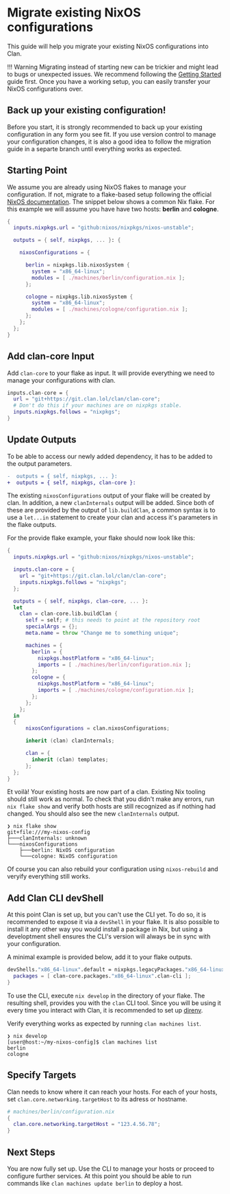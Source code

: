 # Migrate existing NixOS configurations

This guide will help you migrate your existing NixOS configurations into Clan.

!!! Warning
    Migrating instead of starting new can be trickier and might lead to bugs or
    unexpected issues. We recommend following the [Getting Started](../getting-started/index.md) guide first. Once you have a working setup, you can easily transfer your NixOS configurations over.

## Back up your existing configuration!
Before you start, it is strongly recommended to back up your existing
configuration in any form you see fit. If you use version control to manage
your configuration changes, it is also a good idea to follow the migration
guide in a separte branch until everything works as expected.


## Starting Point

We assume you are already using NixOS flakes to manage your configuration. If
not, migrate to a flake-based setup following the official [NixOS
documentation](https://nix.dev/manual/nix/2.25/command-ref/new-cli/nix3-flake.html).
The snippet below shows a common Nix flake. For this example we will assume you
have have two hosts: **berlin** and **cologne**.

```nix
{
  inputs.nixpkgs.url = "github:nixos/nixpkgs/nixos-unstable";

  outputs = { self, nixpkgs, ... }: {

    nixosConfigurations = {

      berlin = nixpkgs.lib.nixosSystem {
        system = "x86_64-linux";
        modules = [ ./machines/berlin/configuration.nix ];
      };

      cologne = nixpkgs.lib.nixosSystem {
        system = "x86_64-linux";
        modules = [ ./machines/cologne/configuration.nix ];
      };
    };
  };
}
```

## Add clan-core Input

Add `clan-core` to your flake as input. It will provide everything we need to
manage your configurations with clan.

```nix
inputs.clan-core = {
  url = "git+https://git.clan.lol/clan/clan-core";
  # Don't do this if your machines are on nixpkgs stable.
  inputs.nixpkgs.follows = "nixpkgs";
}
```

## Update Outputs

To be able to access our newly added dependency, it has to be added to the
output parameters.

```diff
-  outputs = { self, nixpkgs, ... }:
+  outputs = { self, nixpkgs, clan-core }:
```

The existing `nixosConfigurations` output of your flake will be created by
clan. In addition, a new `clanInternals` output will be added. Since both of
these are provided by the output of `lib.buildClan`, a common syntax is to use a
`let...in` statement to create your clan and access it's parameters in the flake
outputs.

For the provide flake example, your flake should now look like this:

```nix
{
  inputs.nixpkgs.url = "github:nixos/nixpkgs/nixos-unstable";

  inputs.clan-core = {
    url = "git+https://git.clan.lol/clan/clan-core";
    inputs.nixpkgs.follows = "nixpkgs";
  };

  outputs = { self, nixpkgs, clan-core, ... }:
  let
    clan = clan-core.lib.buildClan {
      self = self; # this needs to point at the repository root
      specialArgs = {};
      meta.name = throw "Change me to something unique";

      machines = {
        berlin = {
          nixpkgs.hostPlatform = "x86_64-linux";
          imports = [ ./machines/berlin/configuration.nix ];
        };
        cologne = {
          nixpkgs.hostPlatform = "x86_64-linux";
          imports = [ ./machines/cologne/configuration.nix ];
        };
      };
    };
  in
  {
      nixosConfigurations = clan.nixosConfigurations;

      inherit (clan) clanInternals;

      clan = {
        inherit (clan) templates;
      };
  };
}
```

Et voilà! Your existing hosts are now part of a clan. Existing Nix tooling
should still work as normal. To check that you didn't make any errors, run `nix
flake show` and verify both hosts are still recognized as if nothing had
changed. You should also see the new `clanInternals` output.

```
❯ nix flake show
git+file:///my-nixos-config
├───clanInternals: unknown
└───nixosConfigurations
    ├───berlin: NixOS configuration
    └───cologne: NixOS configuration
```

Of course you can also rebuild your configuration using `nixos-rebuild` and
veryify everything still works.

## Add Clan CLI devShell

At this point Clan is set up, but you can't use the CLI yet. To do so, it is
recommended to expose it via a `devShell` in your flake. It is also possible to
install it any other way you would install a package in Nix, but using a
developtment shell ensures the CLI's version will always be in sync with your
configuration.

A minimal example is provided below, add it to your flake outputs.

```nix
devShells."x86_64-linux".default = nixpkgs.legacyPackages."x86_64-linux".mkShell {
  packages = [ clan-core.packages."x86_64-linux".clan-cli ];
}
```

To use the CLI, execute `nix develop` in the directory of your flake. The
resulting shell, provides you with the `clan` CLI tool. Since you will be using
it every time you interact with Clan, it is recommended to set up
[direnv](https://direnv.net/).

Verify everything works as expected by running `clan machines list`.

```
❯ nix develop
[user@host:~/my-nixos-config]$ clan machines list
berlin
cologne
```

## Specify Targets

Clan needs to know where it can reach your hosts. For each of your hosts, set
`clan.core.networking.targetHost` to its adress or hostname.

```nix
# machines/berlin/configuration.nix
{
  clan.core.networking.targetHost = "123.4.56.78";
}
```

## Next Steps

You are now fully set up. Use the CLI to manage your hosts or proceed to
configure further services. At this point you should be able to run commands
like `clan machines update berlin` to deploy a host.
